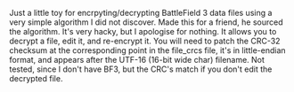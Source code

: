 Just a little toy for encrpyting/decrypting BattleField 3 data files using a very simple algorithm I did not discover. Made this for a friend, he sourced the algorithm. It's very hacky, but I apologise for nothing. It allows you to decrypt a file, edit it, and re-encrypt it. You will need to patch the CRC-32 checksum at the corresponding point in the file_crcs file, it's in little-endian format, and appears after the UTF-16 (16-bit wide char) filename. Not tested, since I don't have BF3, but the CRC's match if you don't edit the decrypted file.